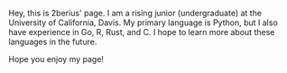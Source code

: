 Hey, this is 2berius' page. I am a rising junior (undergraduate) at the University of California, Davis.
My primary language is Python, but I also have experience in Go, R, Rust, and C. I hope to learn more about these languages in the future.

Hope you enjoy my page!

<!---
2berius/2berius is a ✨ special ✨ repository because its `README.md` (this file) appears on your GitHub profile.
You can click the Preview link to take a look at your changes.
--->
